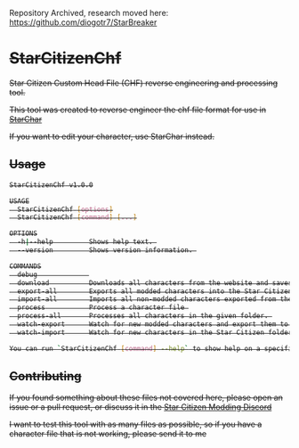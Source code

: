 Repository Archived, research moved here: https://github.com/diogotr7/StarBreaker

<del>

# StarCitizenChf

Star Citizen Custom Head File (CHF) reverse engineering and processing tool.

This tool was created to reverse engineer the chf file format for use in [StarChar](https://github.com/diogotr7/starchar)

If you want to edit your character, use StarChar instead.

## Usage

```sh
StarCitizenChf v1.0.0

USAGE
  StarCitizenChf [options]
  StarCitizenChf [command] [...]

OPTIONS
  -h|--help         Shows help text. 
  --version         Shows version information. 

COMMANDS
  debug             
  download          Downloads all characters from the website and saves them to the website characters folder. 
  export-all        Exports all modded characters into the Star Citizen folder. 
  import-all        Imports all non-modded characters exported from the game into our local characters folder. 
  process           Process a character file 
  process-all       Processes all characters in the given folder. 
  watch-export      Watch for new modded characters and export them to the star citizen folder. 
  watch-import      Watch for new characters in the Star Citizen folder and import them. 

You can run `StarCitizenChf [command] --help` to show help on a specific command.

```

## Contributing

If you found something about these files not covered here, please open an issue or a pull request, or discuss it in the [Star Citizen Modding Discord](https://discord.gg/2sBAZbWnV2)

I want to test this tool with as many files as possible, so if you have a character file that is not working, please send it to me
</del>
